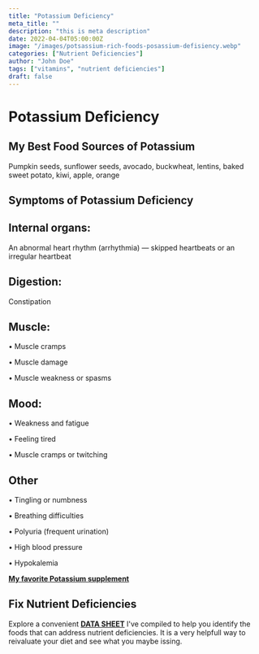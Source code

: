 ```yaml
---
title: "Potassium Deficiency"
meta_title: ""
description: "this is meta description"
date: 2022-04-04T05:00:00Z
image: "/images/potsassium-rich-foods-posassium-defisiency.webp"
categories: ["Nutrient Deficiencies"]
author: "John Doe"
tags: ["vitamins", "nutrient deficiencies"]
draft: false
---
```

<h1>Potassium Deficiency</h1>
            <h2>My Best Food Sources of Potassium</h2>
          <p>Pumpkin seeds, sunflower seeds, avocado, buckwheat, lentins, baked sweet potato, kiwi, apple, orange</p>
<h2>Symptoms of Potassium  Deficiency</h2>
<h2>Internal organs:</h2>
<p>An abnormal heart rhythm (arrhythmia) — skipped heartbeats or an irregular heartbeat</p>
<h2>Digestion:</h2><p>Constipation</p>
<h2>Muscle:</h2><p>&bull; Muscle cramps</p><p>&bull; Muscle damage</p><p>&bull; Muscle weakness or spasms</p>
<h2>Mood:</h2><p>&bull; Weakness and fatigue</p><p>&bull; Feeling tired</p><p>&bull; Muscle cramps or twitching</p>
<h2>Other</h2>
<p>&bull; Tingling or numbness</p><p>&bull; Breathing difficulties</p><p>&bull; Polyuria (frequent urination)</p><p>&bull; High blood pressure</p><p>&bull; Hypokalemia
</p>
<p><a target="_blank" href="https://www.amazon.com/Matol-Univera-Potassium-Supplement-Botanical/dp/B003HG7VBU/ref=sr_1_19_sspa?crid=2OV5ZCBR3F4W8&amp;keywords=potassium&amp;qid=1696883045&amp;sprefix=potassium%252Caps%252C208&amp;sr=8-19-spons&amp;sp_csd=d2lkZ2V0TmFtZT1zcF9tdGY&amp;psc=1&_encoding=UTF8&tag=irinawink-20&linkCode=ur2&linkId=764d47a63e0125667f86bddbc1971eea&camp=1789&creative=9325"><b>My favorite Potassium supplement</b> </a></p>
<h2>Fix Nutrient Deficiencies</h2><p>Explore a convenient <a title="fix nutritional deficiencies with a data sheet" href="../nutrients-in-healthy-foods.html"><b>DATA SHEET</b></a> I've compiled to help you identify the foods that can address nutrient deficiencies. It is a very helpfull way to reivaluate your diet and see what you maybe issing.</p>